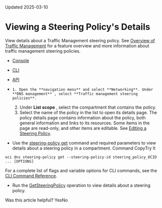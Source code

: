 Updated 2025-03-10
# Viewing a Steering Policy's Details
View details about a Traffic Management steering policy.
See [Overview of Traffic Management](https://docs.oracle.com/en-us/iaas/Content/TrafficManagement/Concepts/overview.htm#overview "Traffic Management helps you guide traffic to endpoints based on various conditions, including endpoint health and the geographic origins of DNS requests.") for a feature overview and more information about traffic management steering policies.
  * [Console](https://docs.oracle.com/en-us/iaas/Content/TrafficManagement/Tasks/tm-policy-get.htm)
  * [CLI](https://docs.oracle.com/en-us/iaas/Content/TrafficManagement/Tasks/tm-policy-get.htm)
  * [API](https://docs.oracle.com/en-us/iaas/Content/TrafficManagement/Tasks/tm-policy-get.htm)


  *     1. Open the **navigation menu** and select **Networking**. Under **DNS management** , select **Traffic management steering policies**.
    2. Under **List scope** , select the compartment that contains the policy.
    3. Select the name of the policy in the list to open its details page.
The policy details page contains information about the policy, both general information and links to its resources. Some items in the page are read-only, and other items are editable. See [Editing a Steering Policy](https://docs.oracle.com/en-us/iaas/Content/TrafficManagement/Tasks/tm-policy-edit.htm#top "Edit information for a Traffic Management steering policy such as name, TTL, answers, health checks, and tags.").
  * Use the [steering-policy get](https://docs.oracle.com/iaas/tools/oci-cli/latest/oci_cli_docs/cmdref/dns/steering-policy/get.html) command and required parameters to view details about a steering policy in a compartment.
Command
CopyTry It
```
oci dns steering-policy get --steering-policy-id steering_policy_OCID ... [OPTIONS]
```

For a complete list of flags and variable options for CLI commands, see the [CLI Command Reference](https://docs.oracle.com/iaas/tools/oci-cli/latest).
  * Run the [GetSteeringPolicy](https://docs.oracle.com/iaas/api/#/en/dns/latest/SteeringPolicy/GetSteeringPolicy) operation to view details about a steering policy.


Was this article helpful?
YesNo

